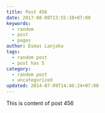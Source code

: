 ```yaml
---
title: Post 456
date: 2017-08-08T13:55:10+07:00
keywords:
  - random
  - post
  - pages
author: Dimas Lanjaka
tags:
  - random post
  - post has 5
category:
  - random post
  - uncategorized
updated: 2014-07-09T14:46:24+07:00
---
```

This is content of post 456